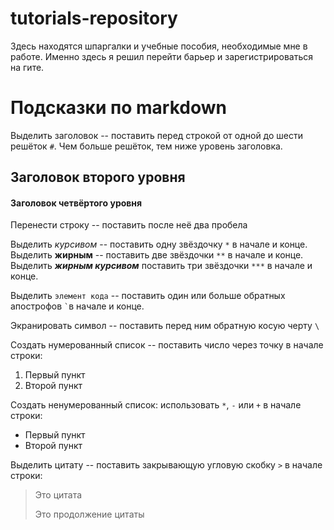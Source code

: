 # tutorials-repository

Здесь находятся шпаргалки и учебные пособия, необходимые мне в работе. Именно здесь я решил перейти барьер и зарегистрироваться на гите.

# Подсказки по markdown  
Выделить заголовок -- поставить перед строкой от одной до шести решёток `#`. Чем больше решёток, тем ниже уровень заголовка.

## Заголовок второго уровня
#### Заголовок четвёртого уровня

Перенести строку -- поставить после неё два пробела `  `  

Выделить *курсивом* -- поставить одну звёздочку `*` в начале и конце.  
Выделить **жирным** -- поставить две звёздочки `**` в начале и конце.  
Выделить ***жирным курсивом*** поставить три звёздочки `***` в начале и конце.

Выделить `элемент кода` -- поставить один или больше обратных апострофов `` ` ``в начале и конце. 

Экранировать символ -- поставить перед ним обратную косую черту `\`

Создать нумерованный список -- поставить число через точку в начале строки:
1. Первый пункт
2. Второй пункт

Создать ненумерованный список: использовать `*`, `-` или `+` в начале строки:
* Первый пункт
* Второй пункт

Выделить цитату -- поставить закрывающую угловую скобку `>` в начале строки:
> Это цитата
>
> Это продолжение цитаты



